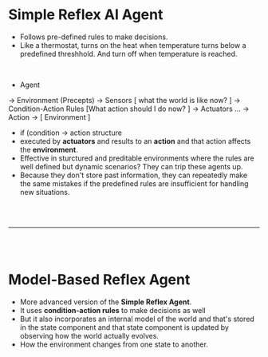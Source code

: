 # Simple Reflex AI Agent
- Follows pre-defined rules to make decisions.
- Like a thermostat, turns on the heat when temperature turns below a predefined threshhold. And turn off when temperature is reached.


<br>

- Agent

-> Environment (Precepts) -> Sensors [ what the world is like now? ] -> Condition-Action Rules [What action should I do now? ] -> Actuators ... -> Action -> [ Environment ] 


- if (condition -> action structure
- executed by **actuators** and results to an **action** and that action affects the **environment**. 
- Effective in sturctured and preditable environments where the rules are well defined but dynamic scenarios? They can trip these agents up.
- Because they don't store past information, they can repeatedly make the same mistakes if the predefined rules are insufficient for handling new situations.

<br>
<br>
<hr>
<br>
<br>

# Model-Based Reflex Agent
- More advanced version of the **Simple Reflex Agent**.
- It uses **condition-action rules** to make decisions as well
- But it also incorporates an internal model of the world and that's stored in the state component and that state component is updated by observing how the world actually evolves.
- How the environment changes from one state to another.




